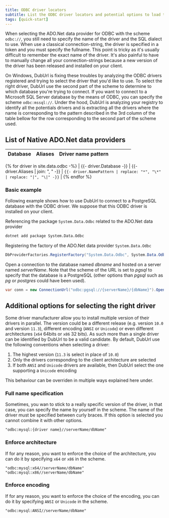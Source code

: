 ```yaml
---
title: ODBC driver locators
subtitle: List the ODBC driver locators and potential options to load them
tags: [quick-start]
---
```


When selecting the ADO.Net data provider for ODBC with the scheme `odbc://`, you still need to specify the name of the driver and the SQL dialect to use. When use a classical connection-string, the driver is specified in a token and you must specify the fullname. This point is tricky as it's usually difficult to remember the exact name of the driver. It's also painful to have to manually change all your connection-strings because a new version of the driver has been released and installed on your client.

On Windows, DubUrl is fixing these troubles by analyzing the ODBC drivers registered and trying to select the driver that you'd like to use. To select the right driver, DubUrl use the second part of the scheme to determine to which database you're trying to connect. If you want to connect to a Microsoft SQL Server database by the means of ODBC, you can specify the scheme `odbc:mssql://`. Under the hood, DubUrl is analyzing your registry to identify all the potentials drivers and is extracting all the drivers where the name is corresponding to the pattern described in the 3rd column of the table bellow for the row corresponding to the second part of the scheme used.

## List of Native ADO.Net data providers

| Database | Aliases | Driver name pattern | | | | |
|----------|---------|--------------------------------------|-|-|-|-|
{% for driver in site.data.odbc -%}
| {{- driver.Database -}}
| {{- driver.Aliases | join: ", " -}}
| `{{- driver.NamePattern | replace: "*", "\*" | replace: "|", "\|" -}}`
|
{% endfor %}

### Basic example

Following example shows how to use DubUrl to connect to a PostgreSQL database with the ODBC driver. We suppose that this ODBC driver is installed on your client.

Referencing the package `System.Data.Odbc` related to the ADO.Net data provider

```bash
dotnet add package System.Data.Odbc
```

Registering the factory of the ADO.Net data provider `System.Data.Odbc`

```csharp
DbProviderFactories.RegisterFactory("System.Data.Odbc", System.Data.Odbc.OdbcFactory.Instance);
```

Open a connection to the database named *dbname* and hosted on a server named *serverName*. Note that the scheme of the URL is set to *pgsql* to specify that the database is a PostgreSQL (other options than *pgsql* such as *pg* or *postgres* could have been used).

```csharp
var conn = new ConnectionUrl("odbc:pgsql://{serverName}/{dbName}").Open();
```

## Additional options for selecting the right driver

Some driver manufacturer allow you to install multiple version of their drivers in parallel. The version could be a different release (e.g. version `10.0` and version `11.3`), different encoding (`ANSI` or `Unicode`) or even different architectures (`x64` 64bits or `x86` 32 bits). As such more than a single driver can be identified by DubUrl to be a valid candidate. By default, DubUrl use the following conventions when selecting a driver:

1. The highest version (`11.3` is select in place of `10.0`)
1. Only the drivers corresponding to the client architecture are selected
1. If both `ANSI` and `Unicode` drivers are available, then DubUrl select the one supporting a `Unicode` encoding

This behaviour can be overriden in multiple ways explained here under.

### Full name specification

Sometimes, you wan to stick to a really specific version of the driver, in that case, you can specify the name by yourself in the scheme. The name of the driver must be specified between curly braces. If this option is selected you cannot combine it with other options.

```text
"odbc:mysql:{driver name}//serverName/dbName"
```

### Enforce architecture

If for any reason, you want to enforce the choice of the architecture, you can do it by specifying `x64` or `x86` in the scheme. 

```text
"odbc:mysql:x64//serverName/dbName"
"odbc:mysql:x86//serverName/dbName"
```

### Enforce encoding

If for any reason, you want to enforce the choice of the encoding, you can do it by specifying `ANSI` or `Unicode` in the scheme. 

```text
"odbc:mysql:ANSI//serverName/dbName"
```